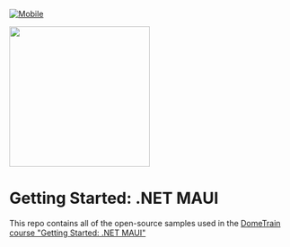 [![Mobile](https://github.com/Dometrain/getting-started-net-maui/actions/workflows/build.yml/badge.svg)](https://github.com/Dometrain/getting-started-net-maui/actions/workflows/build.yml)

<img src="https://github.com/user-attachments/assets/2a10e589-0fdb-4689-9c44-553b93285887" width=250/>

# Getting Started: .NET MAUI

This repo contains all of the open-source samples used in the [DomeTrain course "Getting Started: .NET MAUI"](https://dometrain.com/course/getting-started-dotnet-maui/)

